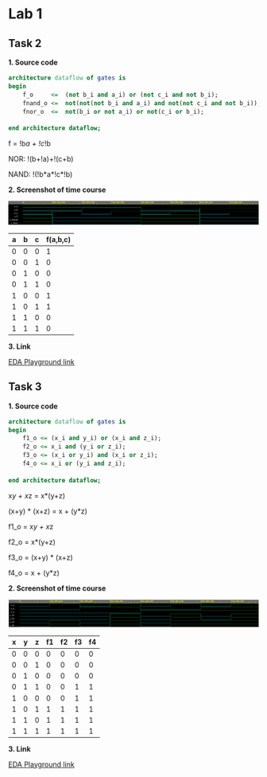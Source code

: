 # Lab 1

## Task 2

**1. Source code**

```vhdl
architecture dataflow of gates is
begin
    f_o		<=	(not b_i and a_i) or (not c_i and not b_i);	
    fnand_o	<=	not(not(not b_i and a_i) and not(not c_i and not b_i));	
    fnor_o	<=	not(b_i or not a_i) or not(c_i or b_i);

end architecture dataflow;
```
f = !b*a + !c*!b

NOR: !(b+!a)+!(c+b)

NAND: !(!b\*a\*!c\*!b)

**2. Screenshot of time course**

  ![alt text][DeMorgan]

  a | b | c | f(a,b,c)
  ---|---|---|--------
  0 | 0 | 0 |    1   
  0 | 0 | 1 |    0
  0 | 1 | 0 |    0 
  0 | 1 | 1 |    0
  1 | 0 | 0 |    1
  1 | 0 | 1 |    1
  1 | 1 | 0 |    0  
  1 | 1 | 1 |    0


**3. Link**

  [EDA Playground link](https://www.edaplayground.com/x/8MW7)


## Task 3
 
**1. Source code**

```vhdl
architecture dataflow of gates is
begin
	f1_o <= (x_i and y_i) or (x_i and z_i);
    f2_o <= x_i and (y_i or z_i);
    f3_o <= (x_i or y_i) and (x_i or z_i);
    f4_o <= x_i or (y_i and z_i);

end architecture dataflow;
```
x*y + x*z = x*(y+z)

(x+y) * (x+z) = x + (y*z)


f1_o = x*y + x*z

f2_o = x*(y+z)

f3_o = (x+y) * (x+z)

f4_o = x + (y*z)

**2. Screenshot of time course**

  ![alt text][Distributive]
  
  x | y | z | f1 | f2 | f3 | f4
 ---|---|---|----|----|----|----
  0 | 0 | 0 | 0  | 0  | 0  | 0
  0 | 0 | 1 | 0  | 0  | 0  | 0
  0 | 1 | 0 | 0  | 0  | 0  | 0
  0 | 1 | 1 | 0  | 0  | 1  | 1
  1 | 0 | 0 | 0  | 0  | 1  | 1
  1 | 0 | 1 | 1  | 1  | 1  | 1
  1 | 1 | 0 | 1  | 1  | 1  | 1
  1 | 1 | 1 | 1  | 1  | 1  | 1
  
**3. Link**

  [EDA Playground link](https://www.edaplayground.com/x/G7Nn)
  
  
  
  
[DeMorgan]: https://github.com/vitoo420/Digital-electronics-1/blob/main/Labs/01-gates/Img/Casovy_prubeh.png "DeMorgan time course"
[Distributive]: https://github.com/vitoo420/Digital-electronics-1/blob/main/Labs/01-gates/Img/Casovy_prubeh_dist.png "DeMorgan time course"
